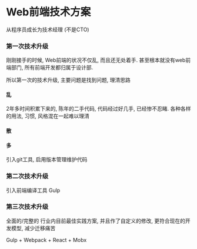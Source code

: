 # Web前端技术方案

从程序员成长为技术经理 (不是CTO)

### 第一次技术升级

刚刚接手的时候, Web前端的状况不仅乱, 而且还无处着手. 甚至根本就没有web前端部门, 所有前端开发都归属于设计部.

所以第一次的技术升级, 主要问题是找到问题, 理清思路

#### 乱

2年多时间积累下来的, 陈年的二手代码, 代码经过好几手, 已经惨不忍睹. 各种各样的用法, 习惯, 风格混在一起难以理清

#### 散

#### 多

引入git工具, 启用版本管理维护代码



### 第二次技术升级

引入前端编译工具 Gulp

### 第三次技术升级

全面的/完整的 行业内目前最佳实践方案, 并且作了自定义的修改, 更符合现在的开发模型, 减少迁移痛苦

Gulp + Webpack + React + Mobx

